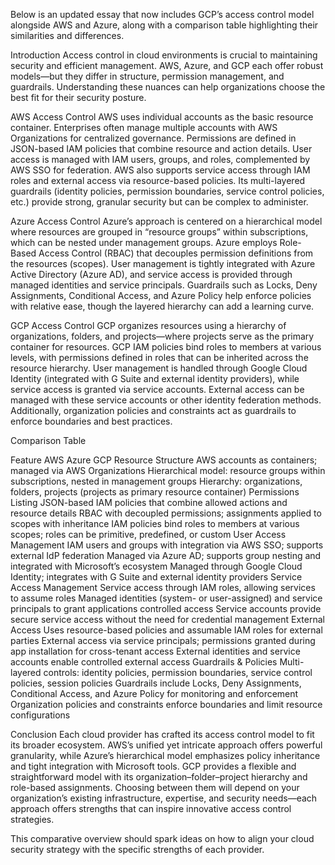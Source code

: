 Below is an updated essay that now includes GCP’s access control model alongside AWS and Azure, along with a comparison table highlighting their similarities and differences.

Introduction
Access control in cloud environments is crucial to maintaining security and efficient management. AWS, Azure, and GCP each offer robust models—but they differ in structure, permission management, and guardrails. Understanding these nuances can help organizations choose the best fit for their security posture.

AWS Access Control
AWS uses individual accounts as the basic resource container. Enterprises often manage multiple accounts with AWS Organizations for centralized governance. Permissions are defined in JSON-based IAM policies that combine resource and action details. User access is managed with IAM users, groups, and roles, complemented by AWS SSO for federation. AWS also supports service access through IAM roles and external access via resource-based policies. Its multi-layered guardrails (identity policies, permission boundaries, service control policies, etc.) provide strong, granular security but can be complex to administer.

Azure Access Control
Azure’s approach is centered on a hierarchical model where resources are grouped in “resource groups” within subscriptions, which can be nested under management groups. Azure employs Role-Based Access Control (RBAC) that decouples permission definitions from the resources (scopes). User management is tightly integrated with Azure Active Directory (Azure AD), and service access is provided through managed identities and service principals. Guardrails such as Locks, Deny Assignments, Conditional Access, and Azure Policy help enforce policies with relative ease, though the layered hierarchy can add a learning curve.

GCP Access Control
GCP organizes resources using a hierarchy of organizations, folders, and projects—where projects serve as the primary container for resources. GCP IAM policies bind roles to members at various levels, with permissions defined in roles that can be inherited across the resource hierarchy. User management is handled through Google Cloud Identity (integrated with G Suite and external identity providers), while service access is granted via service accounts. External access can be managed with these service accounts or other identity federation methods. Additionally, organization policies and constraints act as guardrails to enforce boundaries and best practices.

Comparison Table

Feature	AWS	Azure	GCP
Resource Structure	AWS accounts as containers; managed via AWS Organizations	Hierarchical model: resource groups within subscriptions, nested in management groups	Hierarchy: organizations, folders, projects (projects as primary resource container)
Permissions Listing	JSON-based IAM policies that combine allowed actions and resource details	RBAC with decoupled permissions; assignments applied to scopes with inheritance	IAM policies bind roles to members at various scopes; roles can be primitive, predefined, or custom
User Access Management	IAM users and groups with integration via AWS SSO; supports external IdP federation	Managed via Azure AD; supports group nesting and integrated with Microsoft’s ecosystem	Managed through Google Cloud Identity; integrates with G Suite and external identity providers
Service Access Management	Service access through IAM roles, allowing services to assume roles	Managed identities (system- or user-assigned) and service principals to grant applications controlled access	Service accounts provide secure service access without the need for credential management
External Access	Uses resource-based policies and assumable IAM roles for external parties	External access via service principals; permissions granted during app installation for cross-tenant access	External identities and service accounts enable controlled external access
Guardrails & Policies	Multi-layered controls: identity policies, permission boundaries, service control policies, session policies	Guardrails include Locks, Deny Assignments, Conditional Access, and Azure Policy for monitoring and enforcement	Organization policies and constraints enforce boundaries and limit resource configurations

Conclusion
Each cloud provider has crafted its access control model to fit its broader ecosystem. AWS’s unified yet intricate approach offers powerful granularity, while Azure’s hierarchical model emphasizes policy inheritance and tight integration with Microsoft tools. GCP provides a flexible and straightforward model with its organization–folder–project hierarchy and role-based assignments. Choosing between them will depend on your organization’s existing infrastructure, expertise, and security needs—each approach offers strengths that can inspire innovative access control strategies.

This comparative overview should spark ideas on how to align your cloud security strategy with the specific strengths of each provider.